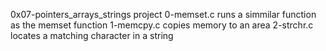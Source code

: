 0x07-pointers_arrays_strings project
0-memset.c runs a simmilar function as the memset function 
1-memcpy.c copies memory to an area
2-strchr.c locates a matching character in a string

